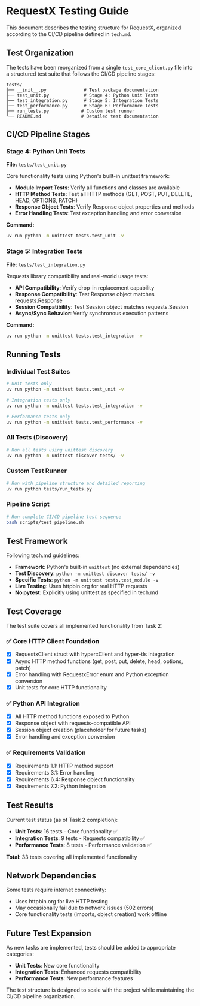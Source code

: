 # RequestX Testing Guide

This document describes the testing structure for RequestX, organized according to the CI/CD pipeline defined in `tech.md`.

## Test Organization

The tests have been reorganized from a single `test_core_client.py` file into a structured test suite that follows the CI/CD pipeline stages:

```
tests/
├── __init__.py              # Test package documentation
├── test_unit.py             # Stage 4: Python Unit Tests
├── test_integration.py      # Stage 5: Integration Tests  
├── test_performance.py      # Stage 6: Performance Tests
├── run_tests.py            # Custom test runner
└── README.md               # Detailed test documentation
```

## CI/CD Pipeline Stages

### Stage 4: Python Unit Tests
**File:** `tests/test_unit.py`

Core functionality tests using Python's built-in unittest framework:

- **Module Import Tests**: Verify all functions and classes are available
- **HTTP Method Tests**: Test all HTTP methods (GET, POST, PUT, DELETE, HEAD, OPTIONS, PATCH)
- **Response Object Tests**: Verify Response object properties and methods
- **Error Handling Tests**: Test exception handling and error conversion

**Command:**
```bash
uv run python -m unittest tests.test_unit -v
```

### Stage 5: Integration Tests
**File:** `tests/test_integration.py`

Requests library compatibility and real-world usage tests:

- **API Compatibility**: Verify drop-in replacement capability
- **Response Compatibility**: Test Response object matches requests.Response
- **Session Compatibility**: Test Session object matches requests.Session
- **Async/Sync Behavior**: Verify synchronous execution patterns

**Command:**
```bash
uv run python -m unittest tests.test_integration -v
```



## Running Tests

### Individual Test Suites
```bash
# Unit tests only
uv run python -m unittest tests.test_unit -v

# Integration tests only  
uv run python -m unittest tests.test_integration -v

# Performance tests only
uv run python -m unittest tests.test_performance -v
```

### All Tests (Discovery)
```bash
# Run all tests using unittest discovery
uv run python -m unittest discover tests/ -v
```

### Custom Test Runner
```bash
# Run with pipeline structure and detailed reporting
uv run python tests/run_tests.py
```

### Pipeline Script
```bash
# Run complete CI/CD pipeline test sequence
bash scripts/test_pipeline.sh
```

## Test Framework

Following tech.md guidelines:
- **Framework**: Python's built-in `unittest` (no external dependencies)
- **Test Discovery**: `python -m unittest discover tests/ -v`
- **Specific Tests**: `python -m unittest tests.test_module -v`
- **Live Testing**: Uses httpbin.org for real HTTP requests
- **No pytest**: Explicitly using unittest as specified in tech.md

## Test Coverage

The test suite covers all implemented functionality from Task 2:

### ✅ Core HTTP Client Foundation
- [x] RequestxClient struct with hyper::Client and hyper-tls integration
- [x] Async HTTP method functions (get, post, put, delete, head, options, patch)
- [x] Error handling with RequestxError enum and Python exception conversion
- [x] Unit tests for core HTTP functionality

### ✅ Python API Integration
- [x] All HTTP method functions exposed to Python
- [x] Response object with requests-compatible API
- [x] Session object creation (placeholder for future tasks)
- [x] Error handling and exception conversion

### ✅ Requirements Validation
- [x] Requirements 1.1: HTTP method support
- [x] Requirements 3.1: Error handling
- [x] Requirements 6.4: Response object functionality
- [x] Requirements 7.2: Python integration

## Test Results

Current test status (as of Task 2 completion):
- **Unit Tests**: 16 tests - Core functionality ✅
- **Integration Tests**: 9 tests - Requests compatibility ✅
- **Performance Tests**: 8 tests - Performance validation ✅

**Total**: 33 tests covering all implemented functionality

## Network Dependencies

Some tests require internet connectivity:
- Uses httpbin.org for live HTTP testing
- May occasionally fail due to network issues (502 errors)
- Core functionality tests (imports, object creation) work offline

## Future Test Expansion

As new tasks are implemented, tests should be added to appropriate categories:
- **Unit Tests**: New core functionality
- **Integration Tests**: Enhanced requests compatibility
- **Performance Tests**: New performance features

The test structure is designed to scale with the project while maintaining the CI/CD pipeline organization.